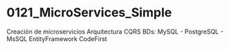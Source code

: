 # 0121_MicroServices_Simple
Creación de microservicios 
Arquitectura CQRS
BDs: MySQL - PostgreSQL - MsSQL
EntityFramework CodeFirst
